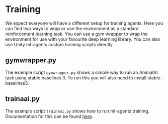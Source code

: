 # Training

We expect everyone will have a different setup for training agents. Here you can find two ways to wrap or use the environment as a standard reinforcement learning task. You can use a gym wrapper to wrap the environment for use with your favourite deep learning library. You can also use Unity ml-agents custom training scripts directly.

## gymwrapper.py

The example script `gymwrapper.py` shows a simple way to run an AnimalAI task using stable baselines 3. To run this you will also need to install stable-baselines3.

## trainaai.py

The example script `trainaai.py` shows how to run ml-agents training. Documentation for this can be found [here](https://github.com/Unity-Technologies/ml-agents/blob/main/docs/Training-ML-Agents.md). 
